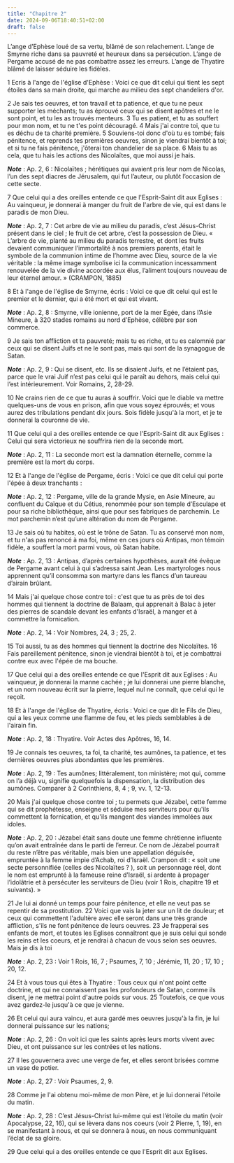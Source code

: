 ```yaml
---
title: "Chapitre 2"
date: 2024-09-06T18:40:51+02:00
draft: false
---
```



L’ange d’Ephèse loué de sa vertu, blâmé de son relachement.
L’ange de Smyrne riche dans sa pauvreté et heureux dans sa persécution.
L’ange de Pergame accusé de ne pas combattre assez les erreurs.
L’ange de Thyatire blâmé de laisser séduire les fidèles.


1 Ecris à l'ange de l'église d'Ephèse : Voici ce que dit celui qui tient les sept étoiles dans sa main droite, qui marche au milieu des sept chandeliers d'or.


2 Je sais tes oeuvres, et ton travail et ta patience, et que tu ne peux supporter les méchants; tu as éprouvé ceux qui se disent apôtres et ne le sont point, et tu les as trouvés menteurs. 3 Tu es patient, et tu as souffert pour mon nom, et tu ne t'es point découragé. 4 Mais j'ai contre toi, que tu es déchu de ta charité première. 5 Souviens-toi donc d'où tu es tombé; fais pénitence, et reprends tes premières oeuvres, sinon je viendrai bientôt à toi; et si tu ne fais pénitence, j'ôterai ton chandelier de sa place. 6 Mais tu as cela, que tu hais les actions des Nicolaïtes, que moi aussi je hais.

***Note*** :  Ap. 2, 6 : Nicolaïtes ; hérétiques qui avaient pris leur nom de Nicolas, l’un des sept diacres de Jérusalem, qui fut l’auteur, ou plutôt l’occasion de cette secte.


7 Que celui qui a des oreilles entende ce que l'Esprit-Saint dit aux Eglises : Au vainqueur, je donnerai à manger du fruit de l'arbre de vie, qui est dans le paradis de mon Dieu.

***Note*** :  Ap. 2, 7 : Cet arbre de vie au milieu du paradis, c’est Jésus-Christ présent dans le ciel ; le fruit de cet arbre, c’est la possession de Dieu. « L’arbre de vie, planté au milieu du paradis terrestre, et dont les fruits devaient communiquer l’immortalité à nos premiers parents, était le symbole de la communion intime de l’homme avec Dieu, source de la vie véritable : la même image symbolise ici la communication incessamment renouvelée de la vie divine accordée aux élus, l’aliment toujours nouveau de leur éternel amour. » (CRAMPON, 1885)


8 Et à l'ange de l'église de Smyrne, écris : Voici ce que dit celui qui est le premier et le dernier, qui a été mort et qui est vivant.

***Note*** :  Ap. 2, 8 : Smyrne, ville ionienne, port de la mer Egée, dans l’Asie Mineure, à 320 stades romains au nord d’Ephèse, célèbre par son commerce.


9 Je sais ton affliction et ta pauvreté; mais tu es riche, et tu es calomnié par ceux qui se disent Juifs et ne le sont pas, mais qui sont de la synagogue de Satan.

***Note*** :  Ap. 2, 9 : Qui se disent, etc. Ils se disaient Juifs, et ne l’étaient pas, parce que le vrai Juif n’est pas celui qui le paraît au dehors, mais celui qui l’est intérieurement. Voir Romains, 2, 28-29.

10 Ne crains rien de ce que tu auras à souffrir. Voici que le diable va mettre quelques-uns de vous en prison, afin que vous soyez éprouvés; et vous aurez des tribulations pendant dix jours. Sois fidèle jusqu'à la mort, et je te donnerai la couronne de vie.


11 Que celui qui a des oreilles entende ce que l'Esprit-Saint dit aux Eglises : Celui qui sera victorieux ne souffrira rien de la seconde mort.

***Note*** :  Ap. 2, 11 : La seconde mort est la damnation éternelle, comme la première est la mort du corps.


12 Et à l'ange de l'église de Pergame, écris : Voici ce que dit celui qui porte l'épée à deux tranchants :

***Note*** :  Ap. 2, 12 : Pergame, ville de la grande Mysie, en Asie Mineure, au confluent du Caïque et du Cétius, renommée pour son temple d’Esculape et pour sa riche bibliothèque, ainsi que pour ses fabriques de parchemin. Le mot parchemin n’est qu’une altération du nom de Pergame.


13 Je sais où tu habites, où est le trône de Satan. Tu as conservé mon nom, et tu n'as pas renoncé à ma foi, même en ces jours où Antipas, mon témoin fidèle, a souffert la mort parmi vous, où Satan habite.

***Note*** :  Ap. 2, 13 : Antipas, d’après certaines hypothèses, aurait été évêque de Pergame avant celui à qui s’adressa saint Jean. Les martyrologes nous apprennent qu’il consomma son martyre dans les flancs d’un taureau d’airain brûlant.

14 Mais j'ai quelque chose contre toi : c'est que tu as près de toi des hommes qui tiennent la doctrine de Balaam, qui apprenait à Balac à jeter des pierres de scandale devant les enfants d'Israël, à manger et à commettre la fornication.

***Note*** :  Ap. 2, 14 : Voir Nombres, 24, 3 ; 25, 2.

15 Toi aussi, tu as des hommes qui tiennent la doctrine des Nicolaïtes. 16 Fais pareillement pénitence, sinon je viendrai bientôt à toi, et je combattrai contre eux avec l'épée de ma bouche.


17 Que celui qui a des oreilles entende ce que l'Esprit dit aux Eglises : Au vainqueur, je donnerai la manne cachée ; je lui donnerai une pierre blanche, et un nom nouveau écrit sur la pierre, lequel nul ne connaît, que celui qui le reçoit.


18 Et à l'ange de l'église de Thyatire, écris : Voici ce que dit le Fils de Dieu, qui a les yeux comme une flamme de feu, et les pieds semblables à de l'airain fin.

***Note*** :  Ap. 2, 18 : Thyatire. Voir Actes des Apôtres, 16, 14.


19 Je connais tes oeuvres, ta foi, ta charité, tes aumônes, ta patience, et tes dernières oeuvres plus abondantes que les premières.

***Note*** :  Ap. 2, 19 : Tes aumônes; littéralement, ton ministère; mot qui, comme on l’a déjà vu, signifie quelquefois la dispensation, la distribution des aumônes. Comparer à 2 Corinthiens, 8, 4 ; 9, vv. 1, 12-13.

20 Mais j'ai quelque chose contre toi ; tu permets que Jézabel, cette femme qui se dit prophétesse, enseigne et séduise mes serviteurs pour qu'ils commettent la fornication, et qu'ils mangent des viandes immolées aux idoles.

***Note*** :  Ap. 2, 20 : Jézabel était sans doute une femme chrétienne influente qu’on avait entraînée dans le parti de l’erreur. Ce nom de Jézabel pourrait du reste n’être pas véritable, mais bien une appellation déguisée, empruntée à la femme impie d’Achab, roi d’Israël. Crampon dit : « soit une secte personnifiée (celles des Nicolaïtes ? ), soit un personnage réel, dont le nom est emprunté à la fameuse reine d’Israël, si ardente à propager l’idolâtrie et à persécuter les serviteurs de Dieu (voir 1 Rois, chapitre 19 et suivants). »

21 Je lui ai donné un temps pour faire pénitence, et elle ne veut pas se repentir de sa prostitution. 22 Voici que vais la jeter sur un lit de douleur; et ceux qui commettent l'adultère avec elle seront dans une très grande affliction, s'ils ne font pénitence de leurs oeuvres. 23 Je frapperai ses enfants de mort, et toutes les Eglises connaîtront que je suis celui qui sonde les reins et les coeurs, et je rendrai à chacun de vous selon ses oeuvres. Mais je dis à toi

***Note*** :  Ap. 2, 23 : Voir 1 Rois, 16, 7 ; Psaumes, 7, 10 ; Jérémie, 11, 20 ; 17, 10 ; 20, 12.

24 Et à vous tous qui êtes à Thyatire : Tous ceux qui n'ont point cette doctrine, et qui ne connaissent pas les profondeurs de Satan, comme ils disent, je ne mettrai point d'autre poids sur vous. 25 Toutefois, ce que vous avez gardez-le jusqu'à ce que je vienne.


26 Et celui qui aura vaincu, et aura gardé mes oeuvres jusqu'à la fin, je lui donnerai puissance sur les nations;

***Note*** :  Ap. 2, 26 : On voit ici que les saints après leurs morts vivent avec Dieu, et ont puissance sur les contrées et les nations.

27 Il les gouvernera avec une verge de fer, et elles seront brisées comme un vase de potier.

***Note*** :  Ap. 2, 27 : Voir Psaumes, 2, 9.

28 Comme je l'ai obtenu moi-même de mon Père, et je lui donnerai l'étoile du matin.

***Note*** :  Ap. 2, 28 : C’est Jésus-Christ lui-même qui est l’étoile du matin (voir Apocalypse, 22, 16), qui se lèvera dans nos coeurs (voir 2 Pierre, 1, 19), en se manifestant à nous, et qui se donnera à nous, en nous communiquant l’éclat de sa gloire.

29 Que celui qui a des oreilles entende ce que l'Esprit dit aux Eglises.

